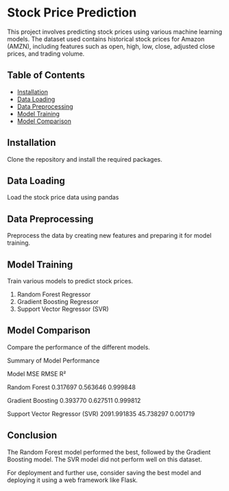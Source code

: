 # Stock Price Prediction

This project involves predicting stock prices using various machine learning models. The dataset used contains historical stock prices for Amazon (AMZN), including features such as open, high, low, close, adjusted close prices, and trading volume.

## Table of Contents
- [Installation](#installation)
- [Data Loading](#data-loading)
- [Data Preprocessing](#data-preprocessing)
- [Model Training](#model-training)
- [Model Comparison](#model-comparison)

 ## Installation

Clone the repository and install the required packages.

## Data Loading
Load the stock price data using pandas

## Data Preprocessing
Preprocess the data by creating new features and preparing it for model training.

## Model Training
Train various models to predict stock prices.

  1. Random Forest Regressor
  2. Gradient Boosting Regressor
  3. Support Vector Regressor (SVR)

 ## Model Comparison
Compare the performance of the different models.

Summary of Model Performance

Model         	                     MSE	      RMSE	       R²


Random Forest                    	0.317697	   0.563646	    0.999848

Gradient Boosting	                0.393770	   0.627511	    0.999812

Support Vector Regressor (SVR)	  2091.991835	  45.738297	   0.001719

 ## Conclusion

The Random Forest model performed the best, followed by the Gradient Boosting model. The SVR model did not perform well on this dataset.

For deployment and further use, consider saving the best model and deploying it using a web framework like Flask.

